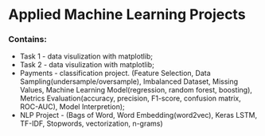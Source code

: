 # Applied Machine Learning Projects

### Contains:
* Task 1 - data visulization with matplotlib;
* Task 2 - data visulization with matplotlib;
* Payments - classification project. (Feature Selection, Data Sampling(undersample/oversample), Imbalanced Dataset, Missing Values, Machine Learning Model(regression, random forest, boosting), Metrics Evaluation(accuracy, precision, F1-score, confusion matrix, ROC-AUC), Model Interpretion);
* NLP Project - (Bags of Word, Word Embedding(word2vec), Keras LSTM, TF-IDF, Stopwords, vectorization, n-grams)
